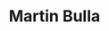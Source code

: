 ---
layout: page
title: Martin Bulla
description:
img: assets/img/me_&_kohout_bw_kohout-pop_grey.jpg
importance: 1
redirect: https://martinbulla.github.io/
category: lab leader
---